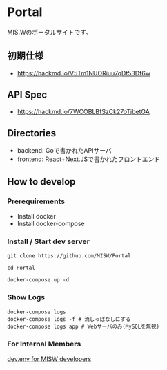 # Portal

MIS.Wのポータルサイトです。


## 初期仕様
- https://hackmd.io/V5Tm1NUORiuu7qDt53Df6w

## API Spec
- https://hackmd.io/7WCOBLBfSzCk27oTjbetGA

## Directories
- backend: Goで書かれたAPIサーバ
- frontend: React+Next.JSで書かれたフロントエンド

## How to develop
### Prerequirements
- Install docker
- Install docker-compose

### Install / Start dev server

```shell
git clone https://github.com/MISW/Portal

cd Portal

docker-compose up -d
```

### Show Logs
```
docker-compose logs
docker-compose logs -f # 流しっぱなしにする
docker-compose logs app # Webサーバのみ(MySQLを無視)
```

### For Internal Members
[dev.env for MISW developers](https://misw.kibe.la/notes/3490)
